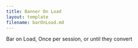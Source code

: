 ```yaml
---
title: Banner On Load
layout: template
filename: barOnLoad.md
--- 
```




<!-- Autopilot robert capture code -->
<script>
	window.ap3c = window.ap3c || {};
	var ap3c = window.ap3c;
	ap3c.cmd = ap3c.cmd || [];
	ap3c.cmd.push(function() {
		ap3c.init('YdOVzkqoVlq0G5Pscm9iZXJ0', 'https://capture-api-master.stgautopilotapp.com/');
		ap3c.track({v: 0});
	});
	var s, t; s = document.createElement('script'); s.type = 'text/javascript'; s.src = "https://static.ap3stg.com/capture/master/capture.js";
	t = document.getElementsByTagName('script')[0]; t.parentNode.insertBefore(s, t);
</script>

<!-- Robs cookie deleter capture code -->
<script>
	
var runDeleteCookie = true;	
	
if(runDeleteCookie){	
let delete_cookie = function(name) {
    document.cookie = name +'=; Path=/; Expires=Thu, 01 Jan 1970 00:00:01 GMT;';
	console.log("Deleted ", name, "cookie");
};
let cookiesToDel = ["ap3c", "ap3converted", "ap3dm", "ap3sess"];
cookiesToDel.forEach((name) => delete_cookie(name));
	
	runDeleteCookie = false;
	}
	
</script>

Bar on Load, Once per session, or until they convert
